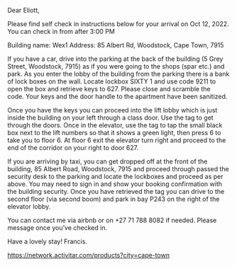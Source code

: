 Dear Eliott,

Please find self check in instructions below for your arrival on Oct 12, 2022. You can check in from after 3:00 PM

Building name: Wex1
Address: 85 Albert Rd, Woodstock, Cape Town, 7915

If you have a car, drive into the parking at the back of the building (5 Grey Street, Woodstock, 7915) as if you were going to the shops (spar etc.) and park. As you enter the lobby of the building from the parking there is a bank of lock boxes on the wall. Locate lockbox SIXTY 1 and use code 9211 to open the box and retrieve keys to 627. Please close and scramble the code. Your keys and the door handle to the apartment have been sanitized. 

Once you have the keys you can proceed into the lift lobby which is just inside the building on your left through a class door. Use the tag to get through the doors. Once in the elevator, use the tag to tap the small black box next to the lift numbers so that it shows a green light, then press 6 to take you to floor 6. At floor 6 exit the elevator turn right and proceed to the end of the corridor on your right to door 627.

If you are arriving by taxi, you can get dropped off at the front of the building, 85 Albert Road, Woodstock, 7915 and proceed through passed the security desk to the parking and locate the lockboxes and proceed as per above. You may need to sign in and show your booking confirmation with the building security. Once you have retrieved the tag you can drive to the second floor (via second boom) and park in bay P243 on the right of the elevator lobby.

You can contact me via airbnb or on +27 71 788 8082 if needed. Please message once you’ve checked in. 

Have a lovely stay!
Francis.


https://network.activitar.com/products?city=cape-town
